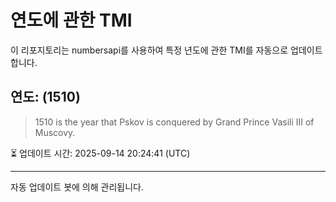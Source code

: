 
# 연도에 관한 TMI

이 리포지토리는 numbersapi를 사용하여 특정 년도에 관한 TMI를 자동으로 업데이트합니다.

## 연도: (1510)
> 1510 is the year that Pskov is conquered by Grand Prince Vasili III of Muscovy.

⏳ 업데이트 시간: 2025-09-14 20:24:41 (UTC)

---
자동 업데이트 봇에 의해 관리됩니다.
